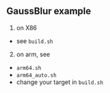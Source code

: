 GaussBlur example
------------------

1.  on X86
- see `build.sh`

2. on arm, see 
- `arm64.sh`
- `arm64_auto.sh`
- change your target in `build.sh`

